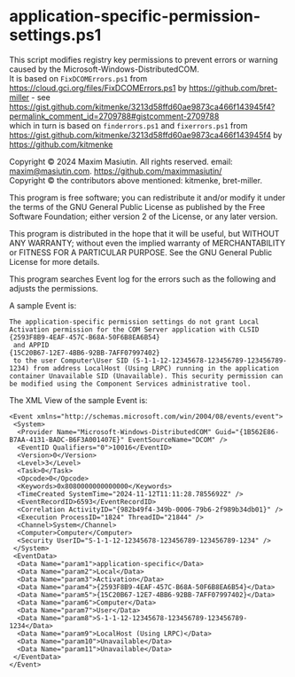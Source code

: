 # application-specific-permission-settings.ps1 

This script modifies registry key permissions to prevent errors or warning caused by the Microsoft-Windows-DistributedCOM.  
It is based on `FixDCOMErrors.ps1` from https://cloud.gci.org/files/FixDCOMErrors.ps1 by https://github.com/bret-miller - see https://gist.github.com/kitmenke/3213d58ffd60ae9873ca466f143945f4?permalink_comment_id=2709788#gistcomment-2709788  
which in turn is based on `finderrors.ps1` and `fixerrors.ps1` from https://gist.github.com/kitmenke/3213d58ffd60ae9873ca466f143945f4 by https://github.com/kitmenke  

Copyright &copy; 2024 Maxim Masiutin. All rights reserved. email: maxim@masiutin.com. https://github.com/maximmasiutin/  
Copyright &copy; the contributors above mentioned: kitmenke, bret-miller.

This program is free software; you can redistribute it and/or modify it under the terms of the GNU General Public License as published by the Free Software Foundation; either version 2 of the License, or any later version.

This program is distributed in the hope that it will be useful, but WITHOUT ANY WARRANTY; without even the implied warranty of MERCHANTABILITY or FITNESS FOR A PARTICULAR PURPOSE.  See the GNU General Public License for more details.


This program searches Event log for the errors such as the following and adjusts the permissions.

A sample Event is:
```
The application-specific permission settings do not grant Local Activation permission for the COM Server application with CLSID 
{2593F8B9-4EAF-457C-B68A-50F6B8EA6B54}
 and APPID 
{15C20B67-12E7-4BB6-92BB-7AFF07997402}
 to the user Computer\User SID (S-1-1-12-12345678-123456789-123456789-1234) from address LocalHost (Using LRPC) running in the application container Unavailable SID (Unavailable). This security permission can be modified using the Component Services administrative tool.
```

The XML View of the sample Event is:
```
<Event xmlns="http://schemas.microsoft.com/win/2004/08/events/event">
 <System>
  <Provider Name="Microsoft-Windows-DistributedCOM" Guid="{1B562E86-B7AA-4131-BADC-B6F3A001407E}" EventSourceName="DCOM" /> 
  <EventID Qualifiers="0">10016</EventID> 
  <Version>0</Version> 
  <Level>3</Level> 
  <Task>0</Task> 
  <Opcode>0</Opcode> 
  <Keywords>0x8080000000000000</Keywords> 
  <TimeCreated SystemTime="2024-11-12T11:11:28.7855692Z" /> 
  <EventRecordID>6593</EventRecordID> 
  <Correlation ActivityID="{982b49f4-349b-0006-79b6-2f989b34db01}" /> 
  <Execution ProcessID="1824" ThreadID="21844" /> 
  <Channel>System</Channel> 
  <Computer>Computer</Computer> 
  <Security UserID="S-1-1-12-12345678-123456789-123456789-1234" /> 
 </System>
 <EventData>
  <Data Name="param1">application-specific</Data> 
  <Data Name="param2">Local</Data> 
  <Data Name="param3">Activation</Data> 
  <Data Name="param4">{2593F8B9-4EAF-457C-B68A-50F6B8EA6B54}</Data> 
  <Data Name="param5">{15C20B67-12E7-4BB6-92BB-7AFF07997402}</Data> 
  <Data Name="param6">Computer</Data> 
  <Data Name="param7">User</Data> 
  <Data Name="param8">S-1-1-12-12345678-123456789-123456789-1234</Data> 
  <Data Name="param9">LocalHost (Using LRPC)</Data> 
  <Data Name="param10">Unavailable</Data> 
  <Data Name="param11">Unavailable</Data> 
 </EventData>
</Event>
```
